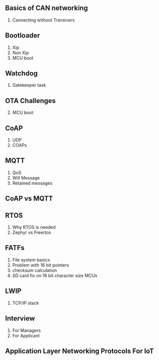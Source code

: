 ## Basics of CAN networking
  1. Cannecting without Transivers
## Bootloader
  1. Xip
  2. Non Xip
  3. MCU boot
  
## Watchdog
  1. Gatekeeper task
  
## OTA Challenges
  2. MCU boot

## CoAP
  1. UDP
  2. COAPs
  
## MQTT
  1. QoS
  2. Will Message
  3. Retained messages
  
## CoAP vs MQTT
  
## RTOS
  1. Why RTOS is needed
  2. Zephyr vs Freertos

## FATFs
  1. File system basics
  2. Problem with 16 bit pointers
  3. checksum calculation
  4. SD card fix on 16 bit character size MCUs

## LWIP
  1. TCP/IP stack
  
## Interview
 1. For Managers
 2. For Applicant
 
 ## Application Layer Networking Protocols For IoT
